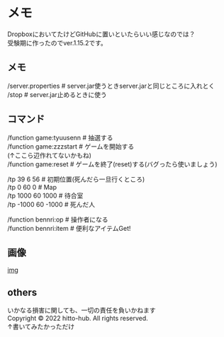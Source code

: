 # メモ
DropboxにおいてたけどGitHubに置いといたらいい感じなのでは？  
受験期に作ったのでver.1.15.2です。

## メモ
/server.properties  # server.jar使うときserver.jarと同じところに入れとく  
/stop  # server.jar止めるときに使う  

## コマンド
/function game:tyuusenn  # 抽選する  
/function game:zzzstart  # ゲームを開始する  
(↑ここら辺作れてないかもね)  
/function game:reset  # ゲームを終了(reset)する(バグったら使いましょう)  

/tp 39 6 56  # 初期位置(死んだら一旦行くところ)  
/tp 0 60 0  # Map  
/tp 1000 60 1000  # 待合室  
/tp -1000 60 -1000  # 死んだ人  

/function bennri:op  # 操作者になる  
/function bennri:item  # 便利なアイテムGet!  

## 画像
[img](https://github.com/hitto-hub/Animal-Crossing-dbd/tree/master/img)  

## others
いかなる損害に関しても、一切の責任を負いかねます  
Copyright © 2022 hitto-hub. All rights reserved.  
↑書いてみたかっただけ  
